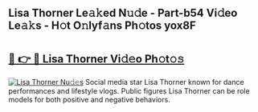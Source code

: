 ## Lisa Thorner Le𝚊𝚔ed N𝚞𝚍e - Part-b54 Vi𝚍eo Le𝚊𝚔s - H𝚘t O𝚗lyf𝚊ns Ph𝚘tos yox8F

# <h2><a href="http://hf3rdu.feru.top/?c=Lisa+Thorner">🔗 👉 🔴 Lisa Thorner Vi𝚍𝚎o Ph𝚘t𝚘𝚜</a></h2>

[![Lisa Thorner Nu𝚍𝚎s](https://i.imgur.com/0TWrTi3.gif)](http://hf3rdu.feru.top/?c=Lisa+Thorner)
Social media star Lisa Thorner known for dance performances and lifestyle vlogs. Public figures Lisa Thorner can be role models for both positive and negative behaviors. 

